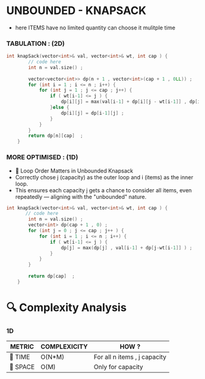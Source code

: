 # UNBOUNDED - KNAPSACK
- here ITEMS  have no limited quantity can choose it mulitple time

### TABULATION : (2D)
```cpp
int knapSack(vector<int>& val, vector<int>& wt, int cap ) {
        // code here
        int n = val.size() ;
        
        vector<vector<int>> dp(n + 1 , vector<int>(cap + 1 , 0LL)) ;
        for (int i = 1 ; i <= n ; i++) {
            for (int j = 1 ; j <= cap ; j++) {
                if ( wt[i-1] <= j ) {
                    dp[i][j] = max(val[i-1] + dp[i][j - wt[i-1]] , dp[i-1][j]);
                }else {
                    dp[i][j] = dp[i-1][j] ;
                }
            }
        } 
        return dp[n][cap]  ;
    }
```
### MORE OPTIMISED : (1D)
- 🔁 Loop Order Matters in Unbounded Knapsack
- Correctly chose j (capacity) as the outer loop and i (items) as the inner loop.
- This ensures each capacity j gets a chance to consider all items, even repeatedly — aligning with the "unbounded" nature.

```cpp
int knapSack(vector<int>& val, vector<int>& wt, int cap ) {
       // code here
        int n = val.size() ;
        vector<int> dp(cap + 1 , 0) ;
        for (int j = 0 ; j <= cap ; j++ ) {
            for (int i = 1 ; i <= n ; i++) {
                if ( wt[i-1] <= j ) {
                    dp[j] = max(dp[j] , val[i-1] + dp[j-wt[i-1]] ) ;
                }
            }
        }
        
        return dp[cap]  ;
    }
```


# 🔍 Complexity Analysis
### 1D
| METRIC   | COMPLEXICITY  |    HOW ? |
|-----------|-------------|------------|
| 🧭 TIME  |     O(N*M)     | For all n items , j capacity |
| 🧠 SPACE |     O(M)   |  Only for capacity  |
